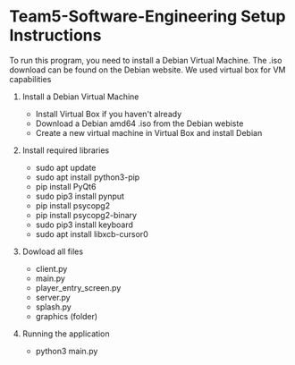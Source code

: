 # Team5-Software-Engineering Setup Instructions

To run this program, you need to install a Debian Virtual Machine. The .iso download can be found on the Debian website. We used virtual box for VM capabilities

  1. Install a Debian Virtual Machine
     - Install Virtual Box if you haven't already
     - Download a Debian amd64 .iso from the Debian webiste
     - Create a new virtual machine in Virtual Box and install Debian

  2. Install required libraries
     - sudo apt update
     - sudo apt install python3-pip
     - pip install PyQt6
     - sudo pip3 install pynput
     - pip install psycopg2
     - pip install psycopg2-binary
     - sudo pip3 install keyboard
     - sudo apt install libxcb-cursor0
    
  3. Dowload all files
     - client.py
     - main.py
     - player_entry_screen.py
     - server.py
     - splash.py
     - graphics (folder)
    
  5. Running the application
     - python3 main.py
